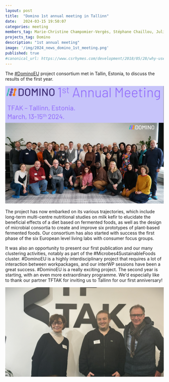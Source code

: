 ```yaml
---
layout: post
title:  "Domino 1st annual meeting in Tallinn"
date:   2024-03-15 19:50:07
categories: meeting
members_tag: Marie-Christine Champomier-Vergès, Stéphane Chaillou, Julien Tap, Alice Lima
projects_tag: Domino
description: "1st annual meeting"
image: '/img/2024_news_domino_1st_meeting.png'
published: true
#canonical_url: https://www.csrhymes.com/development/2018/05/28/why-use-a-static-site-generator.html
---
```



The [#DominoEU](/project/domino/) project consortium met in Tallin, Estonia, to discuss the results of the first year. 

![](/img/2024_news_domino_1st_meeting.png)

The project has now embarked on its various trajectories, which include long-term multi-centre nutritional studies on milk kefir to elucidate the beneficial effects of a diet based on fermented foods, as well as the design of microbial consortia to create and improve six prototypes of plant-based fermented foods. Our consortium has also started with success the first phase of the six European level living labs with consumer focus groups. 

It was also an opportunity to present our first publication and our many clustering activities, notably as part of the #Microbes4SustainableFoods cluster.  #DominoEU is a highly interdisciplinary project that requires a lot of interaction between workpackages, and our interWP sessions have been a great success. #DominoEU is a really exciting project. The second year is starting, with an even more extraordinary programme. We'd especially like to thank our partner TFTAK for inviting us to Tallinn for our first anniversary!

![](/img/domino_tftak_chaillou_champomier_verges_tap_tallinn.png)



